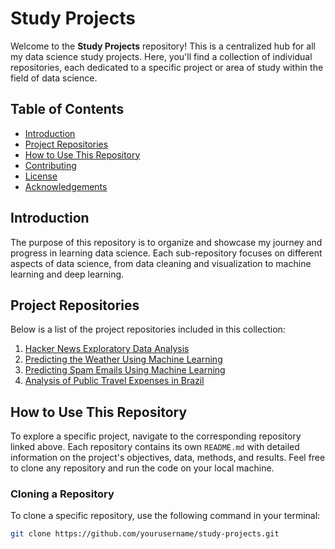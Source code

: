 # Study Projects

Welcome to the **Study Projects** repository! This is a centralized hub for all my data science study projects. Here, you'll find a collection of individual repositories, each dedicated to a specific project or area of study within the field of data science.

## Table of Contents

- [Introduction](#introduction)
- [Project Repositories](#project-repositories)
- [How to Use This Repository](#how-to-use-this-repository)
- [Contributing](#contributing)
- [License](#license)
- [Acknowledgements](#acknowledgements)

## Introduction

The purpose of this repository is to organize and showcase my journey and progress in learning data science. Each sub-repository focuses on different aspects of data science, from data cleaning and visualization to machine learning and deep learning.

## Project Repositories

Below is a list of the project repositories included in this collection:

1. [Hacker News Exploratory Data Analysis](https://github.com/rdcar/study-projects/tree/main/hacker-news-eda)
2. [Predicting the Weather Using Machine Learning](https://github.com/rdcar/study-projects/tree/main/weather-prediction)
3. [Predicting Spam Emails Using Machine Learning](https://github.com/rdcar/study-projects/tree/main/spam-detector)
4. [Analysis of Public Travel Expenses in Brazil](https://github.com/rdcar/study-projects/tree/main/federal-travel-spending-breakdown)

## How to Use This Repository

To explore a specific project, navigate to the corresponding repository linked above. Each repository contains its own `README.md` with detailed information on the project's objectives, data, methods, and results. Feel free to clone any repository and run the code on your local machine.

### Cloning a Repository

To clone a specific repository, use the following command in your terminal:

```bash
git clone https://github.com/yourusername/study-projects.git